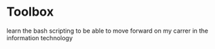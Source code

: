 # Toolbox
learn the bash scripting to be able to move forward on my carrer in the information technology
